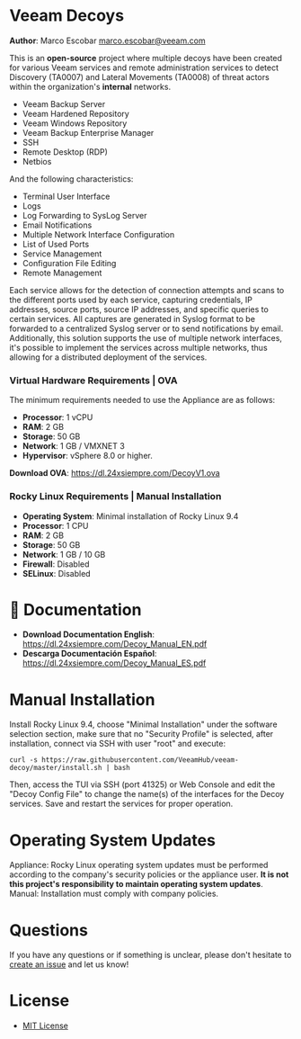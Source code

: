 # Veeam Decoys
**Author**: Marco Escobar marco.escobar@veeam.com

This is an **open-source** project where multiple decoys have been created for various Veeam services and remote administration services to detect Discovery (TA0007) and Lateral Movements (TA0008) of threat actors within the organization's **internal** networks.

- Veeam Backup Server
- Veeam Hardened Repository
- Veeam Windows Repository
- Veeam Backup Enterprise Manager
- SSH
- Remote Desktop (RDP)
- Netbios

And the following characteristics:

- Terminal User Interface
- Logs
- Log Forwarding to SysLog Server
- Email Notifications
- Multiple Network Interface Configuration
- List of Used Ports
- Service Management
- Configuration File Editing
- Remote Management


Each service allows for the detection of connection attempts and scans to the different ports used by each service, capturing credentials, IP addresses, source ports, source IP addresses, and specific queries to certain services. All captures are generated in Syslog format to be forwarded to a centralized Syslog server or to send notifications by email.
Additionally, this solution supports the use of multiple network interfaces, it's possible to implement the services across multiple networks, thus allowing for a distributed deployment of the services. 

### Virtual Hardware Requirements | OVA

The minimum requirements needed to use the Appliance are as follows:
- **Processor**: 1 vCPU
- **RAM**: 2 GB 
- **Storage**: 50 GB
- **Network**: 1 GB / VMXNET 3
- **Hypervisor**: vSphere 8.0 or higher.

**Download OVA**: https://dl.24xsiempre.com/DecoyV1.ova

### Rocky Linux Requirements | Manual Installation

- **Operating System**: Minimal installation of Rocky Linux 9.4  
- **Processor**: 1 CPU 
- **RAM**: 2 GB 
- **Storage**: 50 GB 
- **Network**: 1 GB / 10 GB 
- **Firewall**: Disabled 
- **SELinux**: Disabled

# 📗 Documentation

- **Download Documentation English**: https://dl.24xsiempre.com/Decoy_Manual_EN.pdf
- **Descarga Documentación Español**: https://dl.24xsiempre.com/Decoy_Manual_ES.pdf

# Manual Installation

Install Rocky Linux 9.4, choose "Minimal Installation" under the software selection section, make sure that no "Security Profile" is selected, after installation, connect via SSH with user "root" and execute:

`curl -s https://raw.githubusercontent.com/VeeamHub/veeam-decoy/master/install.sh | bash`

Then, access the TUI via SSH (port 41325) or Web Console and edit the "Decoy Config File" to change the name(s) of the interfaces for the Decoy services. Save and restart the services for proper operation.

# Operating System Updates

Appliance: Rocky Linux operating system updates must be performed according to the company's security policies or the appliance user. **It is not this project's responsibility to maintain operating system updates**.
Manual: Installation must comply with company policies.

# Questions
If you have any questions or if something is unclear, please don't hesitate to [create an issue](https://github.com/VeeamHub/veeam-decoy/issues) and let us know!

# License
- [MIT License](https://github.com/VeeamHub/veeam-decoy/tree/master?tab=MIT-1-ov-file)
